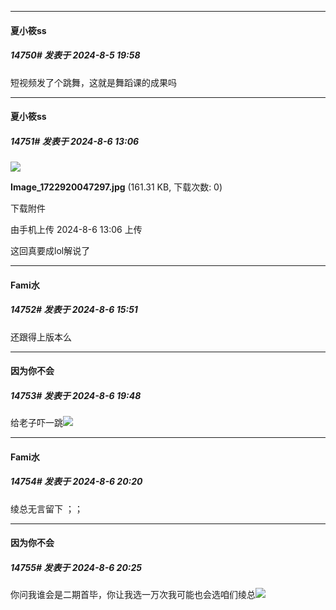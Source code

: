 ﻿
*****

####  夏小筱ss  
##### 14750#       发表于 2024-8-5 19:58

短视频发了个跳舞，这就是舞蹈课的成果吗


*****

####  夏小筱ss  
##### 14751#       发表于 2024-8-6 13:06

<img src="https://img.saraba1st.com/forum/202408/06/130634ffnnvvkt2kdnnrl8.jpg" referrerpolicy="no-referrer">

<strong>Image_1722920047297.jpg</strong> (161.31 KB, 下载次数: 0)

下载附件

由手机上传
2024-8-6 13:06 上传

这回真要成lol解说了


*****

####  Fami水  
##### 14752#       发表于 2024-8-6 15:51

还跟得上版本么


*****

####  因为你不会  
##### 14753#       发表于 2024-8-6 19:48

给老子吓一跳<img src="https://static.saraba1st.com/image/smiley/face2017/068.png" referrerpolicy="no-referrer">


*****

####  Fami水  
##### 14754#       发表于 2024-8-6 20:20

绫总无言留下 ；；   


*****

####  因为你不会  
##### 14755#       发表于 2024-8-6 20:25

你问我谁会是二期首毕，你让我选一万次我可能也会选咱们绫总<img src="https://static.saraba1st.com/image/smiley/face2017/067.png" referrerpolicy="no-referrer">

